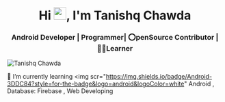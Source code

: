 <h1 align="center">Hi <img src="https://github.com/TheDudeThatCode/TheDudeThatCode/blob/master/Assets/Hi.gif" width="29px">, I'm Tanishq Chawda</h1>
<h3 align="center">Android Developer | Programmer| ⭕penSource Contributor | 🙋‍♂️Learner </h3>

<p align="left"> <img src="https://komarev.com/ghpvc/?username=tanishq14developer&label=Profile%20views&color=0e75b6&style=flat" alt="Tanishq Chawda" /> </p>

 🌱 I’m currently learning <img scr="https://img.shields.io/badge/Android-3DDC84?style=for-the-badge&logo=android&logoColor=white" Android , Database: Firebase , Web Developing
